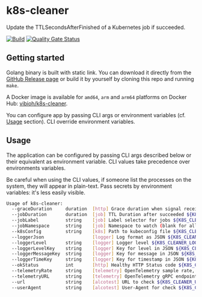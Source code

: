 # k8s-cleaner

Update the TTLSecondsAfterFinished of a Kubernetes job if succeeded.

[![Build](https://github.com/ViBiOh/k8s-cleaner/workflows/Build/badge.svg)](https://github.com/ViBiOh/k8s-cleaner/actions)
[![Quality Gate Status](https://sonarcloud.io/api/project_badges/measure?project=ViBiOh_k8s-cleaner&metric=alert_status)](https://sonarcloud.io/dashboard?id=ViBiOh_k8s-cleaner)

## Getting started

Golang binary is built with static link. You can download it directly from the [GitHub Release page](https://github.com/ViBiOh/k8s-cleaner/releases) or build it by yourself by cloning this repo and running `make`.

A Docker image is available for `amd64`, `arm` and `arm64` platforms on Docker Hub: [vibioh/k8s-cleaner](https://hub.docker.com/r/vibioh/k8s-cleaner/tags).

You can configure app by passing CLI args or environment variables (cf. [Usage](#usage) section). CLI override environment variables.

## Usage

The application can be configured by passing CLI args described below or their equivalent as environment variable. CLI values take precedence over environments variables.

Be careful when using the CLI values, if someone list the processes on the system, they will appear in plain-text. Pass secrets by environment variables: it's less easily visible.

```bash
Usage of k8s-cleaner:
  --graceDuration     duration  [http] Grace duration when signal received ${K8S_CLEANER_GRACE_DURATION} (default 30s)
  --jobDuration       duration  [job] TTL Duration after succeeded ${K8S_CLEANER_JOB_DURATION} (default 2m0s)
  --jobLabel          string    [job] Label selector for jobs ${K8S_CLEANER_JOB_LABEL} (default "k8s-cleaner=true")
  --jobNamespace      string    [job] Namespace to watch (blank for all) ${K8S_CLEANER_JOB_NAMESPACE} (default "default")
  --k8sConfig         string    [k8s] Path to kubeconfig file ${K8S_CLEANER_K8S_CONFIG} (default "/Users/macbook/.kube/config")
  --loggerJson                  [logger] Log format as JSON ${K8S_CLEANER_LOGGER_JSON} (default false)
  --loggerLevel       string    [logger] Logger level ${K8S_CLEANER_LOGGER_LEVEL} (default "INFO")
  --loggerLevelKey    string    [logger] Key for level in JSON ${K8S_CLEANER_LOGGER_LEVEL_KEY} (default "level")
  --loggerMessageKey  string    [logger] Key for message in JSON ${K8S_CLEANER_LOGGER_MESSAGE_KEY} (default "msg")
  --loggerTimeKey     string    [logger] Key for timestamp in JSON ${K8S_CLEANER_LOGGER_TIME_KEY} (default "time")
  --okStatus          int       [http] Healthy HTTP Status code ${K8S_CLEANER_OK_STATUS} (default 204)
  --telemetryRate     string    [telemetry] OpenTelemetry sample rate, 'always', 'never' or a float value ${K8S_CLEANER_TELEMETRY_RATE} (default "always")
  --telemetryURL      string    [telemetry] OpenTelemetry gRPC endpoint (e.g. otel-exporter:4317) ${K8S_CLEANER_TELEMETRY_URL}
  --url               string    [alcotest] URL to check ${K8S_CLEANER_URL}
  --userAgent         string    [alcotest] User-Agent for check ${K8S_CLEANER_USER_AGENT} (default "Alcotest")
```
